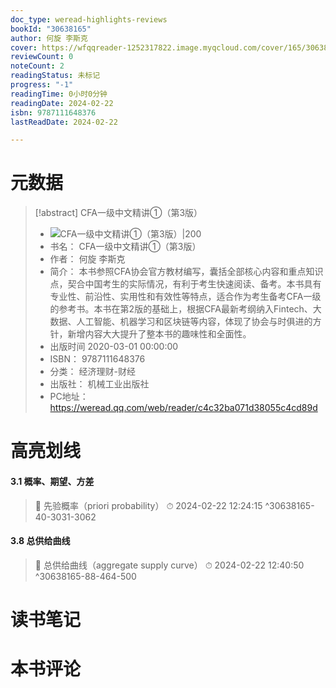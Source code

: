 ```yaml
---
doc_type: weread-highlights-reviews
bookId: "30638165"
author: 何旋 李斯克
cover: https://wfqqreader-1252317822.image.myqcloud.com/cover/165/30638165/t7_30638165.jpg
reviewCount: 0
noteCount: 2
readingStatus: 未标记
progress: "-1"
readingTime: 0小时0分钟
readingDate: 2024-02-22
isbn: 9787111648376
lastReadDate: 2024-02-22

---
```

# 元数据
> [!abstract] CFA一级中文精讲①（第3版）
> - ![ CFA一级中文精讲①（第3版）|200](https://wfqqreader-1252317822.image.myqcloud.com/cover/165/30638165/t7_30638165.jpg)
> - 书名： CFA一级中文精讲①（第3版）
> - 作者： 何旋 李斯克
> - 简介： 本书参照CFA协会官方教材编写，囊括全部核心内容和重点知识点，契合中国考生的实际情况，有利于考生快速阅读、备考。本书具有专业性、前沿性、实用性和有效性等特点，适合作为考生备考CFA一级的参考书。本书在第2版的基础上，根据CFA最新考纲纳入Fintech、大数据、人工智能、机器学习和区块链等内容，体现了协会与时俱进的方针，新增内容大大提升了整本书的趣味性和全面性。
> - 出版时间 2020-03-01 00:00:00
> - ISBN： 9787111648376
> - 分类： 经济理财-财经
> - 出版社： 机械工业出版社
> - PC地址：https://weread.qq.com/web/reader/c4c32ba071d38055c4cd89d

# 高亮划线

#### 3.1 概率、期望、方差

> 📌 先验概率（priori probability） 
> ⏱ 2024-02-22 12:24:15 ^30638165-40-3031-3062

#### 3.8 总供给曲线

> 📌 总供给曲线（aggregate supply curve） 
> ⏱ 2024-02-22 12:40:50 ^30638165-88-464-500

# 读书笔记

# 本书评论
